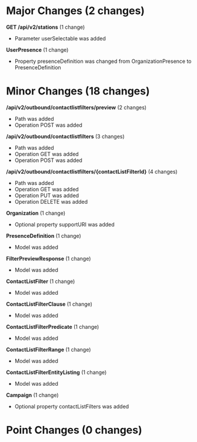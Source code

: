 
# Major Changes (2 changes)

**GET /api/v2/stations** (1 change)

* Parameter userSelectable was added

**UserPresence** (1 change)

* Property presenceDefinition was changed from OrganizationPresence to PresenceDefinition


# Minor Changes (18 changes)

**/api/v2/outbound/contactlistfilters/preview** (2 changes)

* Path was added
* Operation POST was added

**/api/v2/outbound/contactlistfilters** (3 changes)

* Path was added
* Operation GET was added
* Operation POST was added

**/api/v2/outbound/contactlistfilters/{contactListFilterId}** (4 changes)

* Path was added
* Operation GET was added
* Operation PUT was added
* Operation DELETE was added

**Organization** (1 change)

* Optional property supportURI was added

**PresenceDefinition** (1 change)

* Model was added

**FilterPreviewResponse** (1 change)

* Model was added

**ContactListFilter** (1 change)

* Model was added

**ContactListFilterClause** (1 change)

* Model was added

**ContactListFilterPredicate** (1 change)

* Model was added

**ContactListFilterRange** (1 change)

* Model was added

**ContactListFilterEntityListing** (1 change)

* Model was added

**Campaign** (1 change)

* Optional property contactListFilters was added


# Point Changes (0 changes)
